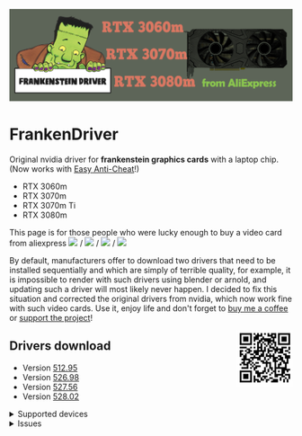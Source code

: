 ![logo](logo/FrankenDriver.png)
# FrankenDriver
Original nvidia driver for **frankenstein graphics cards** with a laptop chip. (Now works with [Easy Anti-Cheat](https://github.com/arutar/FrankenDriver/issues/6)!)

- RTX 3060m
- RTX 3070m
- RTX 3070m Ti
- RTX 3080m

This page is for those people who were lucky enough to buy a video card from aliexpress <img src="https://img.shields.io/badge/-RTX%203060m-orange" height="25"/> / <img src="https://img.shields.io/badge/-RTX%203070m-green" height="25"/> / <img src="https://img.shields.io/badge/-RTX%203070m%20Ti-blueviolet" height="25"/> / <img src="https://img.shields.io/badge/-RTX%203080m-blue" height="25"/>

By default, manufacturers offer to download two drivers that need to be installed sequentially and which are simply of terrible quality, for example, it is impossible to render with such drivers using blender or arnold, and updating such a driver will most likely never happen. 
I decided to fix this situation and corrected the original drivers from nvidia, which now work fine with such video cards. Use it, enjoy life and don't forget to [buy me a coffee](https://www.buymeacoffee.com/FrankenDriver) or [support the project](https://www.donationalerts.com/r/arutar)!

<img align="right" width="100" height="100" src="logo/qr_b1b07814e495597a0792eb5ef7984907.png">

## Drivers download
- Version [512.95](https://cloclo61.cloud.mail.ru/public/2ffySb2PFfa7FyubtLtu/g/arutar98@bk.ru/U5GK/oyCuGuTaQ)
- Version [526.98](https://cloclo4.cloud.mail.ru/public/2xsxgiYKDfUV8VGZxHS3/g/arutar98@bk.ru/95vk/bPo6BgUz4)
- Version [527.56](https://cloclo59.cloud.mail.ru/public/5iKAVa2E9SjtPgkpxz5/g/arutar98@bk.ru/zWWm/5dwk9DZqY)
- Version [528.02](https://cloclo58.cloud.mail.ru/public/MMHMba6DufREaR8DLwN/g/arutar@bk.ru/XpcX/zn9SpGVgq)

<details><summary>Supported devices</summary>
    
### RTX 3060m
  10DE.2520 10DE.0000  

### RTX 3070m
  10DE.249D 10DE.0000  
  10DE.249D 4D50.4449  

### RTX 3070m Ti
  10DE.24A0 10DE.0000  
 
### RTX 3080m   
  10DE.249C 10DE.0000  
  10DE.249C 4D50.4449  

</details>

<details><summary>Issues</summary>

- [Easy Anti-Cheat errors](https://github.com/arutar/FrankenDriver/issues/2)
- [How to remove Easy Anti-Cheat errors](https://github.com/arutar/FrankenDriver/issues/6)
- [Add a new Device ID](https://github.com/arutar/FrankenDriver/issues/5)

</details>
